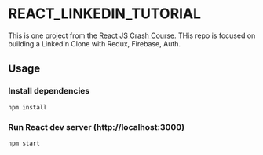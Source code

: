 # REACT_LINKEDIN_TUTORIAL

This is one project from the [React JS Crash Course](https://www.youtube.com/watch?v=tbvguOj8C-o). THis repo is focused on building a LinkedIn Clone with Redux, Firebase, Auth.

## Usage

### Install dependencies

```
npm install
```

### Run React dev server (http://localhost:3000)

```
npm start
```